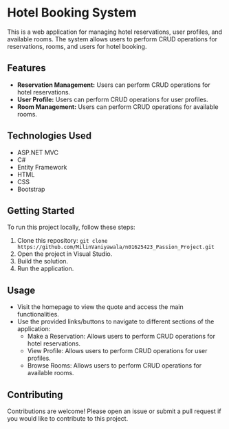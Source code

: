 # Hotel Booking System

This is a web application for managing hotel reservations, user profiles, and available rooms. The system allows users to perform CRUD operations for reservations, rooms, and users for hotel booking.

## Features

- **Reservation Management:** Users can perform CRUD operations for hotel reservations.
- **User Profile:** Users can perform CRUD operations for user profiles.
- **Room Management:** Users can perform CRUD operations for available rooms.

## Technologies Used

- ASP.NET MVC
- C#
- Entity Framework
- HTML
- CSS
- Bootstrap

## Getting Started

To run this project locally, follow these steps:

1. Clone this repository: `git clone https://github.com/MilinVaniyawala/n01625423_Passion_Project.git`
2. Open the project in Visual Studio.
3. Build the solution.
4. Run the application.

## Usage

- Visit the homepage to view the quote and access the main functionalities.
- Use the provided links/buttons to navigate to different sections of the application:
  - Make a Reservation: Allows users to perform CRUD operations for hotel reservations.
  - View Profile: Allows users to perform CRUD operations for user profiles.
  - Browse Rooms: Allows users to perform CRUD operations for available rooms.

## Contributing

Contributions are welcome! Please open an issue or submit a pull request if you would like to contribute to this project.
